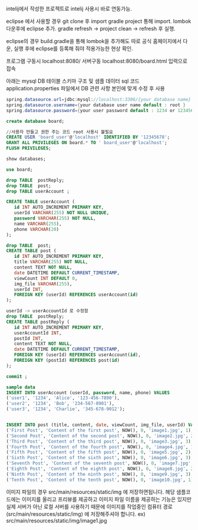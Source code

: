 intelij에서 작성한 프로젝트로 intelij 사용시 바로 연동가능.


eclipse 에서 사용할 경우 git clone 후 import gradle project 통해 import.
lombok 다운후에 eclipse 추가.
gradle refresh -> project clean -> refresh 후 실행.

eclipse의 경우 build.gradle을 통해 lombok을 추가해도 따로 공식 홈페이지에서 다운, 실행 후에 eclipse를 등록해 줘야 적용가능한 현상 확인.

프로그램 구동시 localhost:8080/  서버구동
localhost:8080/board.html 입력으로 접속 





아래는 mysql DB 테이블 스키마 구조 및 샘플 데이터 sql 코드
application.properties 파일에서 DB 관련 사항 본인에 맞게 수정 후 사용
```java
spring.datasource.url=jdbc:mysql://localhost:3306/{your database name}
spring.datasource.username={your database user name default : root }
spring.datasource.password={your user password default : 1234 or 12345678}


```



 ```sql
create database board;

//사용자 만들고 권한 주는 코드 root 사용시 불필요
CREATE USER 'board_user'@'localhost' IDENTIFIED BY '12345678';
GRANT ALL PRIVILEGES ON board.* TO ' board_user'@'localhost';
FLUSH PRIVILEGES;

show databases;

use board;

drop TABLE  postReply;
drop TABLE  post;
drop TABLE userAccount ;

CREATE TABLE userAccount (
    id INT AUTO_INCREMENT PRIMARY KEY,
    userId VARCHAR(255) NOT NULL UNIQUE,
    password VARCHAR(255) NOT NULL,
    name VARCHAR(255),
    phone VARCHAR(20)
);

drop TABLE  post;
CREATE TABLE post (
    id INT AUTO_INCREMENT PRIMARY KEY,
    title VARCHAR(255) NOT NULL,
    content TEXT NOT NULL,
    date DATETIME DEFAULT CURRENT_TIMESTAMP,
    viewCount INT DEFAULT 0,
    img_file VARCHAR(255),
    userId INT,
    FOREIGN KEY (userId) REFERENCES userAccount(id)
);

userId -> userAccountId 로 수정함
drop TABLE  postReply;
CREATE TABLE postReply (
    id INT AUTO_INCREMENT PRIMARY KEY,
    userAccountId INT,  
    postId INT,
    content TEXT NOT NULL,
    date DATETIME DEFAULT CURRENT_TIMESTAMP,
    FOREIGN KEY (userId) REFERENCES userAccount(id),
    FOREIGN KEY (postId) REFERENCES post(id)
);

commit ;

sample data 
INSERT INTO userAccount (userId, password, name, phone) VALUES
('user1', '1234', 'Alice', '123-456-7890'),
('user2', '1234', 'Bob', '234-567-8901'),
('user3', '1234', 'Charlie', '345-678-9012');


INSERT INTO post (title, content, date, viewCount, img_file, userId) VALUES
('First Post', 'Content of the first post', NOW(), 0, 'image1.jpg', 1),
('Second Post', 'Content of the second post', NOW(), 0, 'image2.jpg', 2),
('Third Post', 'Content of the third post', NOW(), 0, 'image3.jpg', 3),
('Fourth Post', 'Content of the fourth post', NOW(), 0, 'image4.jpg', 1),
('Fifth Post', 'Content of the fifth post', NOW(), 0, 'image5.jpg', 2),
('Sixth Post', 'Content of the sixth post', NOW(), 0, 'image6.jpg', 3),
('Seventh Post', 'Content of the seventh post', NOW(), 0, 'image7.jpg', 1),
('Eighth Post', 'Content of the eighth post', NOW(), 0, 'image8.jpg', 2),
('Ninth Post', 'Content of the ninth post', NOW(), 0, 'image9.jpg', 3),
('Tenth Post', 'Content of the tenth post', NOW(), 0, 'image10.jpg', 1);
```

이미지 파일의 경우 src/main/resources/static/img 에 저장하면됩니다.
해당 샘플코드에는 이미지를 올리고 프리뷰를 제공하고 이미지 파일 이름을 제공하는 기능은 있지만 실제 서버가 아닌 로컬 서버를 사용하기 때문에
이미지를 작업중인 컴퓨터 경로(src/main/resources/static/img) 에 저장해주셔야 합니다.
ex) src/main/resources/static/img/image1.jpg

